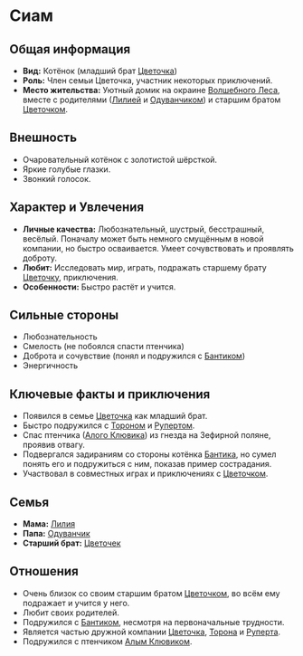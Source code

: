 # Сиам

## Общая информация
- **Вид:** Котёнок (младший брат [Цветочка](characters/main_heroes/cvetochek.md))
- **Роль:** Член семьи Цветочка, участник некоторых приключений.
- **Место жительства:** Уютный домик на окраине [Волшебного Леса](places/volshebniy_les.md), вместе с родителями ([Лилией](characters/relatives/liliya_i_oduvanchik.md) и [Одуванчиком](characters/relatives/liliya_i_oduvanchik.md)) и старшим братом [Цветочком](characters/main_heroes/cvetochek.md).

## Внешность
- Очаровательный котёнок с золотистой шёрсткой.
- Яркие голубые глазки.
- Звонкий голосок.

## Характер и Увлечения
- **Личные качества:** Любознательный, шустрый, бесстрашный, весёлый. Поначалу может быть немного смущённым в новой компании, но быстро осваивается. Умеет сочувствовать и проявлять доброту.
- **Любит:** Исследовать мир, играть, подражать старшему брату [Цветочку](characters/main_heroes/cvetochek.md), приключения.
- **Особенности:** Быстро растёт и учится.

## Сильные стороны
- Любознательность
- Смелость (не побоялся спасти птенчика)
- Доброта и сочувствие (понял и подружился с [Бантиком](characters/friends_allies/bantik_kotyonok.md))
- Энергичность

## Ключевые факты и приключения
- Появился в семье [Цветочка](characters/main_heroes/cvetochek.md) как младший брат.
- Быстро подружился с [Тороном](characters/main_heroes/toron.md) и [Рупертом](characters/main_heroes/rupert.md).
- Спас птенчика ([Алого Клювика](characters/friends_allies/aliy_klyuvik_ptenets.md)) из гнезда на Зефирной поляне, проявив отвагу.
- Подвергался задираниям со стороны котёнка [Бантика](characters/friends_allies/bantik_kotyonok.md), но сумел понять его и подружиться с ним, показав пример сострадания.
- Участвовал в совместных играх и приключениях с [Цветочком](characters/main_heroes/cvetochek.md).

## Семья
- **Мама:** [Лилия](characters/relatives/liliya_i_oduvanchik.md)
- **Папа:** [Одуванчик](characters/relatives/liliya_i_oduvanchik.md)
- **Старший брат:** [Цветочек](characters/main_heroes/cvetochek.md)

## Отношения
- Очень близок со своим старшим братом [Цветочком](characters/main_heroes/cvetochek.md), во всём ему подражает и учится у него.
- Любит своих родителей.
- Подружился с [Бантиком](characters/friends_allies/bantik_kotyonok.md), несмотря на первоначальные трудности.
- Является частью дружной компании [Цветочка](characters/main_heroes/cvetochek.md), [Торона](characters/main_heroes/toron.md) и [Руперта](characters/main_heroes/rupert.md).
- Подружился с птенчиком [Алым Клювиком](characters/friends_allies/aliy_klyuvik_ptenets.md).